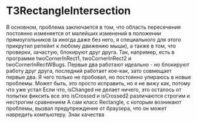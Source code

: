 # T3RectangleIntersection
В основном, проблема заключается в том, что область пересечения постоянно изменяется от малейших изменений в положении прямоугольников (а иногда даже без него, я специального для этого прикрутил репейнт к любому движению мыши), а также в том, что
проверки, зачастую, блокируют друг друга. Так, например, есть в программе twoCornerInRect1, twoCornerInRect2 и twoCornerInRectWBugs. Первые два работают идеально - но блокируют работу друг друга, последний работает кое-как, зато совмещает первые два. Я чего только не пробовал, но постоянно упираюсь в новые проблемы. Может быть, это просто исправить,
но я не вижу как, потому что уже устал
Если что, isChanged не делает ничего, это осталось от попытки фиксить все это
isCrossed и isCrossed2 различаются строгим и нестрогим сравнением
А сам класс Rectangle, с которым возникают проблемы, вызвал предупреждение от браузера, что он может навредить компьютеру. Знак качества
